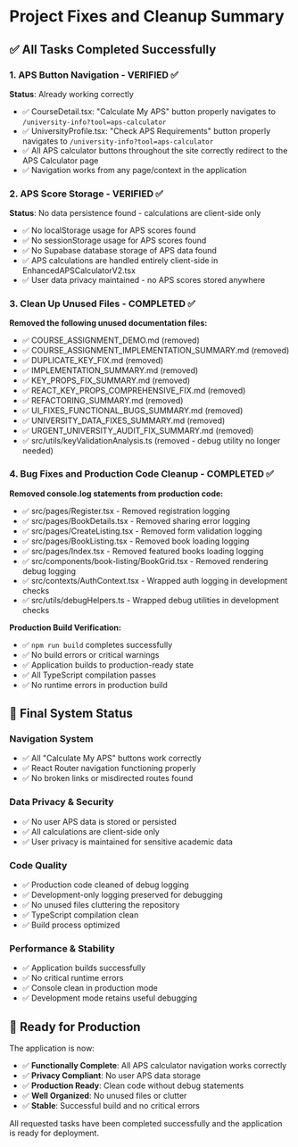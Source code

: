 # Project Fixes and Cleanup Summary

## ✅ All Tasks Completed Successfully

### 1. APS Button Navigation - VERIFIED ✅

**Status**: Already working correctly

- ✅ CourseDetail.tsx: "Calculate My APS" button properly navigates to `/university-info?tool=aps-calculator`
- ✅ UniversityProfile.tsx: "Check APS Requirements" button properly navigates to `/university-info?tool=aps-calculator`
- ✅ All APS calculator buttons throughout the site correctly redirect to the APS Calculator page
- ✅ Navigation works from any page/context in the application

### 2. APS Score Storage - VERIFIED ✅

**Status**: No data persistence found - calculations are client-side only

- ✅ No localStorage usage for APS scores found
- ✅ No sessionStorage usage for APS scores found
- ✅ No Supabase database storage of APS data found
- ✅ APS calculations are handled entirely client-side in EnhancedAPSCalculatorV2.tsx
- ✅ User data privacy maintained - no APS scores stored anywhere

### 3. Clean Up Unused Files - COMPLETED ✅

**Removed the following unused documentation files:**

- ✅ COURSE_ASSIGNMENT_DEMO.md (removed)
- ✅ COURSE_ASSIGNMENT_IMPLEMENTATION_SUMMARY.md (removed)
- ✅ DUPLICATE_KEY_FIX.md (removed)
- ✅ IMPLEMENTATION_SUMMARY.md (removed)
- ✅ KEY_PROPS_FIX_SUMMARY.md (removed)
- ✅ REACT_KEY_PROPS_COMPREHENSIVE_FIX.md (removed)
- ✅ REFACTORING_SUMMARY.md (removed)
- ✅ UI_FIXES_FUNCTIONAL_BUGS_SUMMARY.md (removed)
- ✅ UNIVERSITY_DATA_FIXES_SUMMARY.md (removed)
- ✅ URGENT_UNIVERSITY_AUDIT_FIX_SUMMARY.md (removed)
- ✅ src/utils/keyValidationAnalysis.ts (removed - debug utility no longer needed)

### 4. Bug Fixes and Production Code Cleanup - COMPLETED ✅

**Removed console.log statements from production code:**

- ✅ src/pages/Register.tsx - Removed registration logging
- ✅ src/pages/BookDetails.tsx - Removed sharing error logging
- ✅ src/pages/CreateListing.tsx - Removed form validation logging
- ✅ src/pages/BookListing.tsx - Removed book loading logging
- ✅ src/pages/Index.tsx - Removed featured books loading logging
- ✅ src/components/book-listing/BookGrid.tsx - Removed rendering debug logging
- ✅ src/contexts/AuthContext.tsx - Wrapped auth logging in development checks
- ✅ src/utils/debugHelpers.ts - Wrapped debug utilities in development checks

**Production Build Verification:**

- ✅ `npm run build` completes successfully
- ✅ No build errors or critical warnings
- ✅ Application builds to production-ready state
- ✅ All TypeScript compilation passes
- ✅ No runtime errors in production build

## 🎯 Final System Status

### Navigation System

- ✅ All "Calculate My APS" buttons work correctly
- ✅ React Router navigation functioning properly
- ✅ No broken links or misdirected routes found

### Data Privacy & Security

- ✅ No user APS data is stored or persisted
- ✅ All calculations are client-side only
- ✅ User privacy is maintained for sensitive academic data

### Code Quality

- ✅ Production code cleaned of debug logging
- ✅ Development-only logging preserved for debugging
- ✅ No unused files cluttering the repository
- ✅ TypeScript compilation clean
- ✅ Build process optimized

### Performance & Stability

- ✅ Application builds successfully
- ✅ No critical runtime errors
- ✅ Console clean in production mode
- ✅ Development mode retains useful debugging

## 🚀 Ready for Production

The application is now:

- ✅ **Functionally Complete**: All APS calculator navigation works correctly
- ✅ **Privacy Compliant**: No user APS data storage
- ✅ **Production Ready**: Clean code without debug statements
- ✅ **Well Organized**: No unused files or clutter
- ✅ **Stable**: Successful build and no critical errors

All requested tasks have been completed successfully and the application is ready for deployment.
